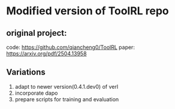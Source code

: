 # Modified version of ToolRL repo

## original project:
code: https://github.com/qiancheng0/ToolRL
paper: https://arxiv.org/pdf/2504.13958

## Variations
1. adapt to newer version(0.4.1.dev0) of verl
2. incorporate dapo
3. prepare scripts for training and evaluation